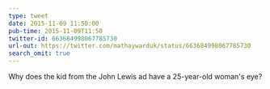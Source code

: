 ```yaml
---
type: tweet
date: 2015-11-09 11:50:00
pub-time: 2015-11-09T11:50
twitter-id: 663684998067785730
url-out: https://twitter.com/mathaywarduk/status/663684998067785730
search_omit: true
---
```


Why does the kid from the John Lewis ad have a 25-year-old woman's eye?